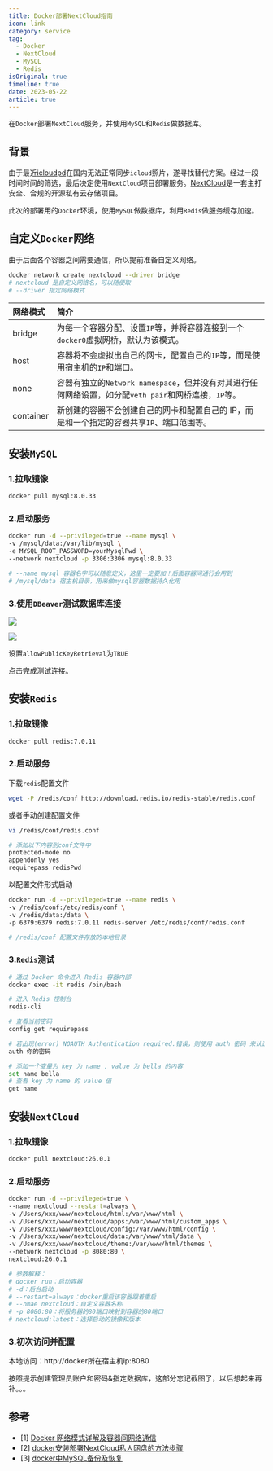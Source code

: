 ```yaml
---
title: Docker部署NextCloud指南
icon: link
category: service
tag:
  - Docker
  - NextCloud
  - MySQL
  - Redis
isOriginal: true
timeline: true
date: 2023-05-22
article: true
---
```


在`Docker`部署`NextCloud`服务，并使用`MySQL`和`Redis`做数据库。

<!-- more -->

## 背景

由于最近[icloudpd](https://github.com/boredazfcuk/docker-icloudpd)在国内无法正常同步`icloud`照片，遂寻找替代方案。经过一段时间时间的筛选，最后决定使用`NextCloud`项目部署服务。[NextCloud](https://nextcloud.com/)是一套主打安全、合规的开源私有云存储项目。

此次的部署用的`Docker`环境，使用`MySQL`做数据库，利用`Redis`做服务缓存加速。

## 自定义`Docker`网络

由于后面各个容器之间需要通信，所以提前准备自定义网络。

```bash
docker network create nextcloud --driver bridge
# nextcloud 是自定义网络名，可以随便取
# --driver 指定网络模式
```

|网络模式   |简介        |
|:----|:---------------|
|bridge        |为每一个容器分配、设置`IP`等，并将容器连接到一个`docker0`虚拟网桥，默认为该模式。|
|host          |容器将不会虚拟出自己的网卡，配置自己的`IP`等，而是使用宿主机的`IP`和端口。|
|none          |容器有独立的`Network namespace`，但并没有对其进行任何网络设置，如分配`veth pair`和网桥连接，`IP`等。|
|container     |新创建的容器不会创建自己的网卡和配置自己的 IP，而是和一个指定的容器共享`IP`、端口范围等。|


## 安装`MySQL`

### 1.拉取镜像

```bash
docker pull mysql:8.0.33
```

### 2.启动服务

```bash
docker run -d --privileged=true --name mysql \
-v /mysql/data:/var/lib/mysql \
-e MYSQL_ROOT_PASSWORD=yourMysqlPwd \
--network nextcloud -p 3306:3306 mysql:8.0.33

# --name mysql 容器名字可以随意定义，这里一定要加！后面容器间通行会用到
# /mysql/data 宿主机目录，用来做mysql容器数据持久化用
```

### 3.使用`DBeaver`测试数据库连接

![](./img/001.png)

![](./img/002.png)

设置`allowPublicKeyRetrieval`为`TRUE`

点击完成测试连接。


## 安装`Redis`

### 1.拉取镜像

```bash
docker pull redis:7.0.11
```

### 2.启动服务

下载`redis`配置文件
```bash
wget -P /redis/conf http://download.redis.io/redis-stable/redis.conf
```

或者手动创建配置文件
```bash
vi /redis/conf/redis.conf
```
```bash
# 添加以下内容到conf文件中
protected-mode no
appendonly yes
requirepass redisPwd
```

以配置文件形式启动
```bash
docker run -d --privileged=true --name redis \
-v /redis/conf:/etc/redis/conf \
-v /redis/data:/data \
-p 6379:6379 redis:7.0.11 redis-server /etc/redis/conf/redis.conf

# /redis/conf 配置文件存放的本地目录
```

### 3.`Redis`测试

```bash
# 通过 Docker 命令进入 Redis 容器内部
docker exec -it redis /bin/bash

# 进入 Redis 控制台
redis-cli

# 查看当前密码
config get requirepass

# 若出现(error) NOAUTH Authentication required.错误，则使用 auth 密码 来认证密码
auth 你的密码

# 添加一个变量为 key 为 name , value 为 bella 的内容
set name bella
# 查看 key 为 name 的 value 值
get name
```


## 安装`NextCloud`

### 1.拉取镜像

```bash
docker pull nextcloud:26.0.1
```

### 2.启动服务

```bash
docker run -d --privileged=true \
--name nextcloud --restart=always \
-v /Users/xxx/www/nextcloud/html:/var/www/html \
-v /Users/xxx/www/nextcloud/apps:/var/www/html/custom_apps \
-v /Users/xxx/www/nextcloud/config:/var/www/html/config \
-v /Users/xxx/www/nextcloud/data:/var/www/html/data \
-v /Users/xxx/www/nextcloud/theme:/var/www/html/themes \
--network nextcloud -p 8080:80 \
nextcloud:26.0.1

# 参数解释：
# docker run：启动容器
# -d：后台启动
# --restart=always：docker重启该容器跟着重启
# --nmae nextcloud：自定义容器名称
# -p 8080:80：将服务器的80端口映射到容器的80端口
# nextcloud:latest：选择启动的镜像和版本
```

### 3.初次访问并配置

本地访问：http://docker所在宿主机ip:8080

按照提示创建管理员账户和密码&指定数据库，这部分忘记截图了，以后想起来再补。。。


## 参考

- [1] [Docker 网络模式详解及容器间网络通信](https://www.cnblogs.com/mrhelloworld/p/docker11.html)
- [2] [docker安装部署NextCloud私人网盘的方法步骤](https://juejin.cn/post/7165163308343885838)
- [3] [docker中MySQL备份及恢复](https://learnku.com/articles/44349)